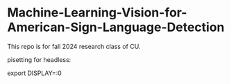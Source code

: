 # Machine-Learning-Vision-for-American-Sign-Language-Detection
This repo is for fall 2024 research class of CU.


pisetting for headless:


export DISPLAY=:0
